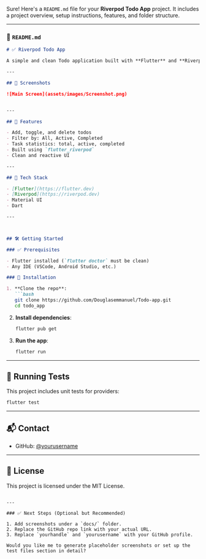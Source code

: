 Sure! Here's a `README.md` file for your **Riverpod Todo App** project. It includes a project overview, setup instructions, features, and folder structure.

---

### 📄 `README.md`

```markdown
# ✅ Riverpod Todo App

A simple and clean Todo application built with **Flutter** and **Riverpod** for state management. This app demonstrates best practices with state management, filtering, and persistent UI patterns.

---

## 📸 Screenshots

![Main Screen](assets/images/Screenshot.png)


---

## 🚀 Features

- Add, toggle, and delete todos
- Filter by: All, Active, Completed
- Task statistics: total, active, completed
- Built using `flutter_riverpod`
- Clean and reactive UI

---

## 🧠 Tech Stack

- [Flutter](https://flutter.dev)
- [Riverpod](https://riverpod.dev)
- Material UI
- Dart

---



## 🛠️ Getting Started

### ✅ Prerequisites

- Flutter installed (`flutter doctor` must be clean)
- Any IDE (VSCode, Android Studio, etc.)

### 🔧 Installation

1. **Clone the repo**:
   ```bash
   git clone https://github.com/Douglasemmanuel/Todo-app.git
   cd todo_app
````

2. **Install dependencies**:

   ```bash
   flutter pub get
   ```

3. **Run the app**:

   ```bash
   flutter run
   ```

---

## 🧪 Running Tests

This project includes unit tests for providers:

```bash
flutter test
```

---

## 📬 Contact


* GitHub: [@yourusername](https://github.com/Douglasemmanuel?tab)

---

## 📝 License

This project is licensed under the MIT License.

```

---

### ✅ Next Steps (Optional but Recommended)

1. Add screenshots under a `docs/` folder.
2. Replace the GitHub repo link with your actual URL.
3. Replace `yourhandle` and `yourusername` with your GitHub profile.

Would you like me to generate placeholder screenshots or set up the test files section in detail?
```
